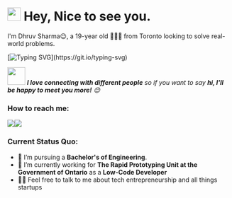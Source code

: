 <h1><img src="https://emojis.slackmojis.com/emojis/images/1531849430/4246/blob-sunglasses.gif?1531849430" width="30"/> Hey, Nice to see you.</h1>

I'm Dhruv Sharma😉, a 19-year old 👨🏻‍💻 from Toronto looking to solve real-world problems. 

[![Typing SVG](https://readme-typing-svg.herokuapp.com?vCenter=true&width=500&lines=Student+Entrepreneur+and+Aspiring+Engineer;)](https://git.io/typing-svg)

<img src="https://media.giphy.com/media/LnQjpWaON8nhr21vNW/giphy.gif" width="40"> <em><b>I love connecting with different people</b> so if you want to say <b>hi, I'll be happy to meet you more!</b> :blush:</em>

### How to reach me: 
<a href="mailto: dhruvs4747@gmail.com">
<img src="https://img.shields.io/badge/-dhruvs4747@gmail.com-7B83EB?&style=for-the-badge&logo=Microsoft-outlook&logoColor=white" ></a><a href="https://www.linkedin.com/in/dhruv-sharma-037b9814b/"><img src="https://img.shields.io/badge/dhruvsharma-%230077B5.svg?&style=for-the-badge&logo=linkedin&logoColor=white" ></a> </a>

### Current Status Quo:

- 💼 I’m pursuing a <strong>Bachelor's of Engineering</strong>.
- 🔭 I’m currently working for <strong>The Rapid Prototyping Unit at the Government of Ontario</strong> as a <strong>Low-Code Developer</strong>
- 👨‍💻 Feel free to talk to me about tech entrepreneurship and all things startups
